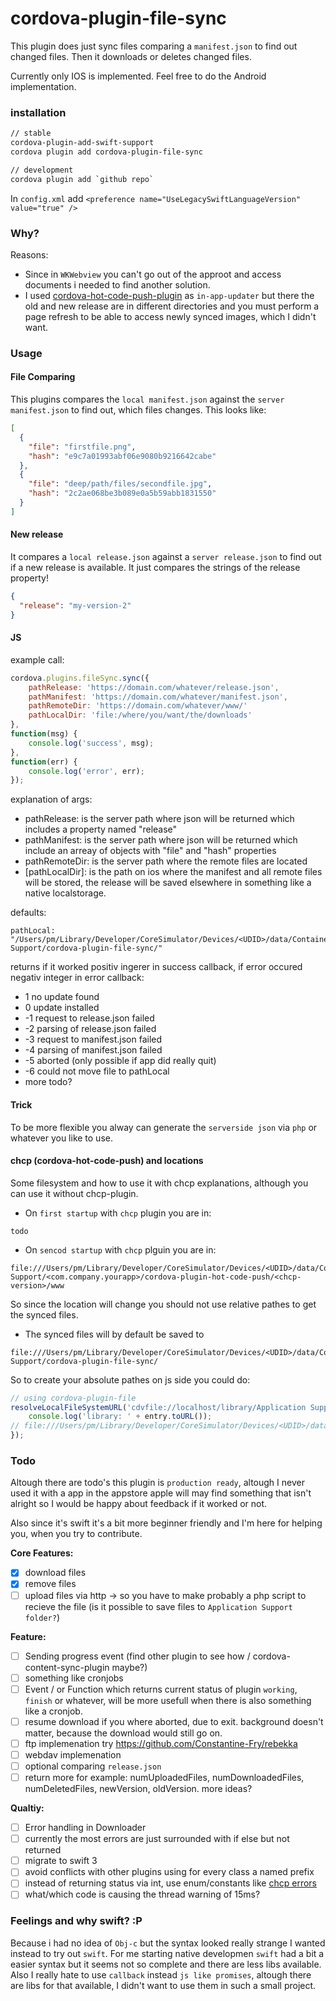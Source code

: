 # cordova-plugin-file-sync
This plugin does just sync files comparing a `manifest.json` to find out changed files. Then it downloads or deletes changed files.

Currently only IOS is implemented. Feel free to do the Android implementation.

### installation
```sh
// stable
cordova-plugin-add-swift-support
cordova plugin add cordova-plugin-file-sync

// development
cordova plugin add `github repo`
```
In `config.xml` add `<preference name="UseLegacySwiftLanguageVersion" value="true" />`

### Why?
Reasons:
- Since in `WKWebview` you can't go out of the approot and access documents i needed to find another solution.
- I used [cordova-hot-code-push-plugin](https://github.com/nordnet/cordova-hot-code-push/) as `in-app-updater` but there the old and new release are in different directories and you must perform a page refresh to be able to access newly synced images, which I didn't want.

### Usage
#### File Comparing
This plugins compares the `local manifest.json` against the `server manifest.json` to find out, which files changes. This looks like:
```json
[
  {
    "file": "firstfile.png",
    "hash": "e9c7a01993abf06e9080b9216642cabe"
  },
  {
    "file": "deep/path/files/secondfile.jpg",
    "hash": "2c2ae068be3b089e0a5b59abb1831550"
  }
]
```
#### New release
It compares a `local release.json` against a `server release.json` to find out if a new release is available. It just compares the strings of the release property!
```json
{
  "release": "my-version-2"
}
```
#### JS
example call:
```js
cordova.plugins.fileSync.sync({
    pathRelease: 'https://domain.com/whatever/release.json',
    pathManifest: 'https://domain.com/whatever/manifest.json',
    pathRemoteDir: 'https://domain.com/whatever/www/'
    pathLocalDir: 'file:/where/you/want/the/downloads'
},
function(msg) {
    console.log('success', msg);
},
function(err) {
    console.log('error', err);
});
```
explanation of args:
- pathRelease: is the server path where json will be returned which includes a property named "release"
- pathManifest: is the server path where json will be returned which include an arreay of objects with "file" and "hash" properties
- pathRemoteDir: is the server path where the remote files are located
- [pathLocalDir]: is the path on ios where the manifest and all remote files will be stored, the release will be saved elsewhere in something like a native localstorage.

defaults:
```
pathLocal: "/Users/pm/Library/Developer/CoreSimulator/Devices/<UDID>/data/Containers/Data/Application/<UDID>/Library/Application Support/cordova-plugin-file-sync/"
```
returns if it worked positiv ingerer in success callback, if error occured negativ integer in error callback:
- 1 no update found
- 0 update installed 
- -1 request to release.json failed
- -2 parsing of release.json failed
- -3 request to manifest.json failed
- -4 parsing of manifest.json failed
- -5 aborted (only possible if app did really quit)
- -6 could not move file to pathLocal
- more todo?
#### Trick
To be more flexible you alway can generate the `serverside json` via `php` or whatever you like to use.

#### chcp (cordova-hot-code-push) and locations
Some filesystem and how to use it with chcp explanations, although you can use it without chcp-plugin.
- On `first startup` with `chcp` plugin you are in:
```
todo
```

- On `sencod startup` with `chcp` plguin you are in:
```
file:///Users/pm/Library/Developer/CoreSimulator/Devices/<UDID>/data/Containers/Data/Application/<UDID>/Library/Application Support/<com.company.yourapp>/cordova-plugin-hot-code-push/<chcp-version>/www
```
So since the location will change you should not use relative pathes to get the synced files.
- The synced files will by default be saved to
```
file:///Users/pm/Library/Developer/CoreSimulator/Devices/<UDID>/data/Containers/Data/Application/<UDID>/Library/Application Support/cordova-plugin-file-sync/
```
So to create your absolute pathes on js side you could do:
```js
// using cordova-plugin-file
resolveLocalFileSystemURL('cdvfile://localhost/library/Application Support/cordova-plugin-file-sync', function(entry) {
    console.log('library: ' + entry.toURL());
// file:///Users/pm/Library/Developer/CoreSimulator/Devices/<UDID>/data/Containers/Data/Application/<UDID>/Library/Application Support/cordova-plugin-file-sync
});
```
### Todo
Altough there are todo's this plugin is `production ready`, altough I never used it with a app in the appstore apple will may find something that isn't alright so I would be happy about feedback if it worked or not.

Also since it's swift it's a bit more beginner friendly and I'm here for helping you, when you try to contribute.

**Core Features:**
- [x] download files 
- [x] remove files
- [ ] upload files via http -> so you have to make probably a php script to recieve the file (is it possible to save files to  `Application Support folder?`)

**Feature:**
- [ ] Sending progress event (find other plugin to see how / cordova-content-sync-plugin maybe?)
- [ ] something like cronjobs
- [ ] Event / or Function which returns current status of plugin `working`, `finish` or whatever, will be more usefull when there is also something like a cronjob.
- [ ] resume download if you where aborted, due to exit. background doesn't matter, because the download would still go on.
- [ ] ftp implemenation try https://github.com/Constantine-Fry/rebekka
- [ ] webdav implemenation
- [ ] optional comparing `release.json`
- [ ] return more for example: numUploadedFiles, numDownloadedFiles, numDeletedFiles, newVersion,  oldVersion. more ideas?

**Qualtiy:**
- [ ] Error handling in Downloader
- [ ] currently the most errors are just surrounded with if else but not returned
- [ ] migrate to swift 3
- [ ] avoid conflicts with other plugins using for every class a named prefix
- [ ] instead of returning status via int, use enum/constants like [chcp errors](https://github.com/nordnet/cordova-hot-code-push/wiki/Error-codes)
- [ ] what/which code is causing the thread warning of 15ms?

### Feelings and why swift? :P 
Because i had no idea of `Obj-c` but the syntax looked really strange I wanted instead to try out `swift`. For me starting native developmen `swift` had a bit a easier syntax but it seems not so complete and there are less libs available. Also I really hate to use `callback` instead `js like promises`, altough there are libs for that available, I didn't want to use them in such a small project.
